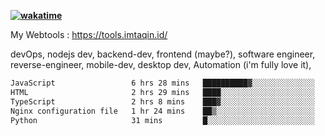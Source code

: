 **[![wakatime](https://wakatime.com/badge/user/87646243-158a-4241-a3cb-668e1fa2dbb8.svg)](https://wakatime.com/@87646243-158a-4241-a3cb-668e1fa2dbb8?style=plastic)**


My Webtools : https://tools.imtaqin.id/


devOps, nodejs dev, backend-dev, frontend (maybe?), software engineer, reverse-engineer, mobile-dev, desktop dev, Automation (i'm fully love it), 

<!--START_SECTION:waka-->

```txt
JavaScript                 6 hrs 28 mins   ██████████▓░░░░░░░░░░░░░░   42.99 %
HTML                       2 hrs 29 mins   ████░░░░░░░░░░░░░░░░░░░░░   16.55 %
TypeScript                 2 hrs 8 mins    ███▓░░░░░░░░░░░░░░░░░░░░░   14.26 %
Nginx configuration file   1 hr 24 mins    ██▒░░░░░░░░░░░░░░░░░░░░░░   09.35 %
Python                     31 mins         █░░░░░░░░░░░░░░░░░░░░░░░░   03.45 %
```

<!--END_SECTION:waka-->
